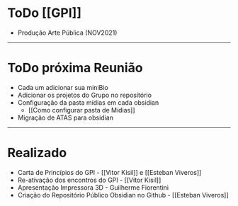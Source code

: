 # ToDo [[GPI]]
- Produção Arte Pública (NOV2021)

---
# ToDo próxima Reunião
- Cada um adicionar sua miniBio
- Adicionar os projetos do Grupo no repositório
- Configuração da pasta mídias em cada obsidian
	- [[Como configurar pasta de Mídias]]
- Migração de ATAS para obsidian

---
# Realizado
- Carta de Princípios do GPI - [[Vitor Kisil]] e [[Esteban Viveros]]
- Re-ativação dos encontros do GPI - [[Vitor Kisil]]
- Apresentação Impressora 3D - Guilherme Fiorentini
- Criação do Repositório Público Obsidian no Github - [[Esteban Viveros]]